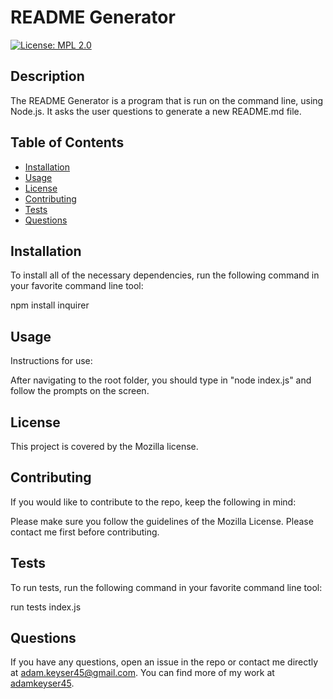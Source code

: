 
  # README Generator

  [![License: MPL 2.0](https://img.shields.io/badge/License-MPL%202.0-brightgreen.svg)](https://opensource.org/licenses/MPL-2.0)

  ## Description 

  The README Generator is a program that is run on the command line, using Node.js. It asks the user questions to generate a new README.md file.

  ## Table of Contents

  * [Installation](#installation)
  * [Usage](#usage)
  * [License](#license)
  * [Contributing](#contributing)
  * [Tests](#tests)
  * [Questions](#questions)

  ## Installation

  To install all of the necessary dependencies, run the following command in your favorite command line tool:

  npm install inquirer

  ## Usage 

  Instructions for use:

  After navigating to the root folder, you should type in "node index.js" and follow the prompts on the screen.

  ## License

  This project is covered by the Mozilla license.

  ## Contributing

  If you would like to contribute to the repo, keep the following in mind:
  
  Please make sure you follow the guidelines of the Mozilla License.
  Please contact me first before contributing.

  ## Tests

  To run tests, run the following command in your favorite command line tool:

  run tests index.js

  ## Questions

  If you have any questions, open an issue in the repo or contact me directly at adam.keyser45@gmail.com. You can find more of my work at [adamkeyser45](https://github.com/adamkeyser45).
  